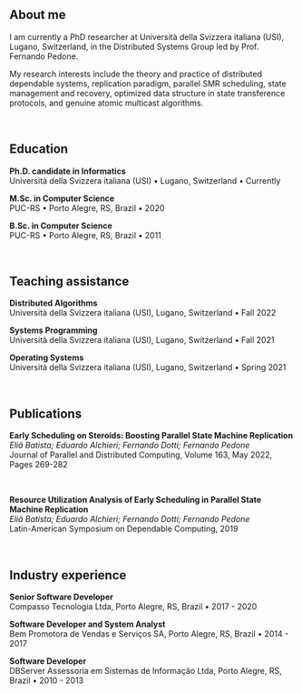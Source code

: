 ## About me

I am currently a PhD researcher at Università della Svizzera italiana (USI), Lugano, Switzerland, in the Distributed Systems Group led by Prof. Fernando Pedone.

My research interests include the theory and practice of distributed dependable systems, replication paradigm, parallel SMR scheduling, state management and recovery, optimized data structure in state transference protocols, and genuine atomic multicast algorithms.

<br/>

## Education

**Ph.D. candidate in Informatics**
<br/>
Università della Svizzera italiana (USI) • Lugano, Switzerland • Currently

**M.Sc. in Computer Science**
<br/>
PUC-RS • Porto Alegre, RS, Brazil • 2020

**B.Sc. in Computer Science**
<br/>
PUC-RS • Porto Alegre, RS, Brazil • 2011

<br/>


## Teaching assistance

**Distributed Algorithms**
<br/>
Università della Svizzera italiana (USI), Lugano, Switzerland • Fall 2022

**Systems Programming**
<br/>
Università della Svizzera italiana (USI), Lugano, Switzerland • Fall 2021

**Operating Systems**
<br/>
Università della Svizzera italiana (USI), Lugano, Switzerland • Spring 2021

<br/>


## Publications

**Early Scheduling on Steroids: Boosting Parallel State Machine Replication**
<br/>
*Eliã Batista; Eduardo Alchieri; Fernando Dotti; Fernando Pedone*
<br/>
Journal of Parallel and Distributed Computing, Volume 163, May 2022, Pages 269-282

<br/>

**Resource Utilization Analysis of Early Scheduling in Parallel State Machine Replication**
<br/>
*Eliã Batista; Eduardo Alchieri; Fernando Dotti; Fernando Pedone*
<br/>
Latin-American Symposium on Dependable Computing, 2019

<br/>


## Industry experience

**Senior Software Developer**
<br/>
Compasso Tecnologia Ltda, Porto Alegre, RS, Brazil • 2017 - 2020

**Software Developer and System Analyst**
<br/>
Bem Promotora de Vendas e Serviços SA, Porto Alegre, RS, Brazil • 2014 - 2017

**Software Developer**
<br/>
DBServer Assessoria em Sistemas de Informação Ltda, Porto Alegre, RS, Brazil • 2010 - 2013


<!---
elbatista/elbatista is a ✨ special ✨ repository because its `README.md` (this file) appears on your GitHub profile.
You can click the Preview link to take a look at your changes.
--->
